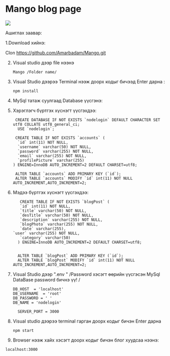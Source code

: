 # Mango blog page 


   
   <img src="https://scontent.fuln4-1.fna.fbcdn.net/v/t1.15752-9/173187326_306527094410981_5453798534522007180_n.png?_nc_cat=111&ccb=1-3&_nc_sid=ae9488&_nc_ohc=gvrOtwWnS-0AX-O6xUV&_nc_ht=scontent.fuln4-1.fna&oh=dffbb8820b4889cf034621fd18356700&oe=60A17554" />
   

 Ашиглах заавар:

1.Download хийнэ:  

  Clon    https://github.com/Amarbadam/Mango.git

    
2. Visual studio дээр file нээнэ

       Mango /Folder name/
    

3.  Visual Studio дээрээ Terminal нээж доорх кодыг бичээд Enter дарна :
      
        npm install 

4. MySql татаж суулгаад  Database үүсгэнэ: 

5. Хэрэглэгч бүртгэх хүснэгт үүсгэхдээ:

        CREATE DATABASE IF NOT EXISTS `nodelogin` DEFAULT CHARACTER SET utf8 COLLATE utf8_general_ci;
         USE `nodelogin`;

        CREATE TABLE IF NOT EXISTS `accounts` (
         `id` int(11) NOT NULL,
         `username` varchar(50) NOT NULL,
         `password` varchar(255) NOT NULL,
         `email` varchar(255) NOT NULL,
         `profilePicture` varchar(255)
       ) ENGINE=InnoDB AUTO_INCREMENT=2 DEFAULT CHARSET=utf8;

        ALTER TABLE `accounts` ADD PRIMARY KEY (`id`);
        ALTER TABLE `accounts` MODIFY `id` int(11) NOT NULL AUTO_INCREMENT,AUTO_INCREMENT=2;

6. Mэдээ бүртгэх хүснэгт үүсгэхдээ:
   
   
      
          CREATE TABLE IF NOT EXISTS `blogPost` (
          `id` int(11) NOT NULL,
          `title` varchar(50) NOT NULL,
          `desTitle` varchar(50) NOT NULL,
          `description` varchar(255) NOT NULL,
          `blogPhoto` varchar(255) NOT NULL,
          `date` varchar(255),
	   `user` varchar(255) NOT NULL,
          `category` varchar(50)
         ) ENGINE=InnoDB AUTO_INCREMENT=2 DEFAULT CHARSET=utf8;


         ALTER TABLE `blogPost` ADD PRIMARY KEY (`id`);
         ALTER TABLE `blogPost` MODIFY `id` int(11) NOT NULL AUTO_INCREMENT,AUTO_INCREMENT=2;

7. Visual Studio дээр ".env " /Password хэсэгт өөрийн үүсгэсэн MySql DataBase password бичнэ үү! /

       DB_HOST  = 'localhost'
       DB_USERNAME  = 'root'
       DB_PASSWORD = ' '    
       DB_NAME = 'nodelogin'

         SERVER_PORT = 3000

9.  Visual studio дээрээ terminal гарган доорх кодыг бичэн Enter дарна 

        npm start  
       
10.  Browser нээж хайх хэсэгт доорх кодыг бичэн блог хуудсаа нээнэ: 
   
    localhost:3000 
   

  
 
      
           
      
   
    
    
  
  
 
 





